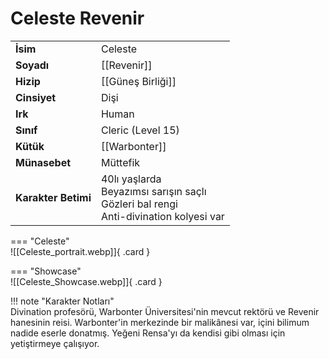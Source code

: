 # Celeste Revenir  
  
<div class="grid" markdown>  
  
|  |  |  
|---|---|  
| **İsim** | Celeste |  
| **Soyadı** | [[Revenir]] |  
| **Hizip** | [[Güneş Birliği]] |  
| **Cinsiyet** | Dişi |  
| **Irk** | Human |  
| **Sınıf** | Cleric (Level 15) |  
| **Kütük** | [[Warbonter]] |  
| **Münasebet** | Müttefik |  
| **Karakter Betimi** | 40lı yaşlarda<br>Beyazımsı sarışın saçlı<br>Gözleri bal rengi<br>Anti-divination kolyesi var |  
  
  
=== "Celeste"  
	![[Celeste_portrait.webp]]{ .card }  
  
=== "Showcase"  
	![[Celeste_Showcase.webp]]{ .card }  
  
</div>  
  
!!! note "Karakter Notları"  
	Divination profesörü, Warbonter Üniversitesi'nin mevcut rektörü ve Revenir hanesinin reisi. Warbonter'in merkezinde bir malikânesi var, içini bilimum nadide eserle donatmış. Yeğeni Rensa'yı da kendisi gibi olması için yetiştirmeye çalışıyor.  
  